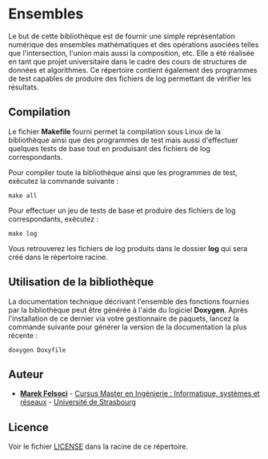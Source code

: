 # Ensembles

Le but de cette bibliothèque est de fournir une simple représentation numérique des ensembles mathématiques et des opérations asociées telles que l'intersection, l'union mais aussi la composition, etc. Elle a été réalisée en tant que projet universitaire dans le cadre des cours de structures de données et algorithmes. Ce répertoire contient également des programmes de test capables de produire des fichiers de log permettant de vérifier les résultats.

## Compilation

Le fichier **Makefile** fourni permet la compilation sous Linux de la bibliothèque ainsi que des programmes de test mais aussi d'effectuer quelques tests de base tout en produisant des fichiers de log correspondants.

Pour compiler toute la bibliothèque ainsi que les programmes de test, exécutez la commande suivante :

`make all`

Pour effectuer un jeu de tests de base et produire des fichiers de log correspondants, exécutez :

`make log`

Vous retrouverez les fichiers de log produits dans le dossier **log** qui sera créé dans le répertoire racine.

## Utilisation de la bibliothèque

La documentation technique décrivant l'ensemble des fonctions fournies par la bibliothèque peut être générée à l'aide du logiciel **Doxygen**. Après l'installation de ce dernier via votre gestionnaire de paquets, lancez la commande suivante pour générer la version de la documentation la plus récente :

`doxygen Doxyfile`

## Auteur

* [**Marek Felsoci**](mailto:marek.felsoci@etu.unistra.fr) - [Cursus Master en Ingénierie : Informatique, systèmes et réseaux](http://cmi-informatique.unistra.fr/reseaux/) - [Université de Strasbourg](http://unistra.fr)

## Licence

Voir le fichier [LICENSE](LICENSE) dans la racine de ce répertoire.
